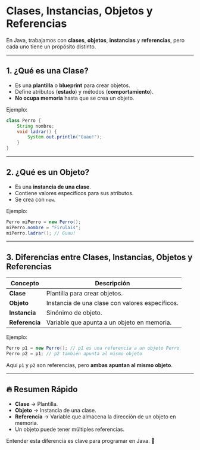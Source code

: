 # Clases, Instancias, Objetos y Referencias

En Java, trabajamos con **clases**, **objetos**, **instancias** y **referencias**, pero cada uno tiene un propósito distinto.

---

## 1. ¿Qué es una Clase?
- Es una **plantilla** o **blueprint** para crear objetos.
- Define atributos (**estado**) y métodos (**comportamiento**).
- **No ocupa memoria** hasta que se crea un objeto.

Ejemplo:
```java
class Perro {
    String nombre;
    void ladrar() {
        System.out.println("Guau!");
    }
}
```

---

## 2. ¿Qué es un Objeto?
- Es una **instancia de una clase**.
- Contiene valores específicos para sus atributos.
- Se crea con `new`.

Ejemplo:
```java
Perro miPerro = new Perro();
miPerro.nombre = "Firulais";
miPerro.ladrar(); // Guau!
```

---

## 3. Diferencias entre Clases, Instancias, Objetos y Referencias
| Concepto | Descripción |
|----------|------------|
| **Clase** | Plantilla para crear objetos. |
| **Objeto** | Instancia de una clase con valores específicos. |
| **Instancia** | Sinónimo de objeto. |
| **Referencia** | Variable que apunta a un objeto en memoria. |

Ejemplo:
```java
Perro p1 = new Perro(); // p1 es una referencia a un objeto Perro
Perro p2 = p1; // p2 también apunta al mismo objeto
```
Aquí `p1` y `p2` son referencias, pero **ambas apuntan al mismo objeto**.

---

## 🔥 Resumen Rápido
- **Clase** → Plantilla.
- **Objeto** → Instancia de una clase.
- **Referencia** → Variable que almacena la dirección de un objeto en memoria.
- Un objeto puede tener múltiples referencias.

Entender esta diferencia es clave para programar en Java. 🚀
